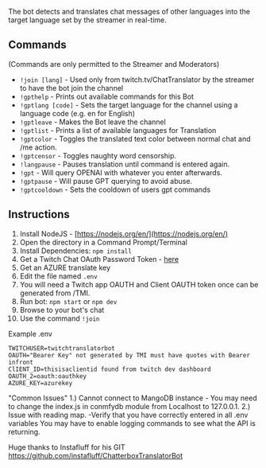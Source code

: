 
The bot detects and translates chat messages of other languages into the target language set by the streamer in real-time.


## Commands ##
(Commands are only permitted to the Streamer and Moderators)

* `!join [lang]` - Used only from twitch.tv/ChatTranslator by the streamer to have the bot join the channel
* `!gpthelp`    - Prints out available commands for this Bot
* `!gptlang [code]` - Sets the target language for the channel using a language code (e.g. en for English)
* `!gptleave`   - Makes the Bot leave the channel
* `!gptlist`    - Prints a list of available languages for Translation
* `!gptcolor`   - Toggles the translated text color between normal chat and /me action.
* `!gptcensor`  - Toggles naughty word censorship.
* `!langpause`   - Pauses translation until command is entered again.
* `!gpt`         - Will query OPENAI with whatever you enter afterwards.
* `!gptpause`    - Will pause GPT querying to avoid abuse.
* `!gptcooldown` - Sets the cooldown of users gpt commands 
## Instructions ##

1. Install NodeJS - [https://nodejs.org/en/](https://nodejs.org/en/)
2. Open the directory in a Command Prompt/Terminal
3. Install Dependencies: `npm install`
4. Get a Twitch Chat OAuth Password Token - [here](http://twitchapps.com/tmi/)
5. Get an AZURE translate key
6. Edit the file named `.env`
7. You will need a Twitch app OAUTH and Client OAUTH token once can be generated from /TMI.
7. Run bot: `npm start` or `npm dev`
8. Browse to your bot's chat
9. Use the command `!join`

Example .env

```env
TWITCHUSER=twitchtranslatorbot
OAUTH="Bearer Key" not generated by TMI must have quotes with Bearer infront
ClIENT_ID=thisisaclientid found from twitch dev dashboard
OAUTH_2=oauth:oauthkey
AZURE_KEY=azurekey
```


"Common Issues"
1.) Cannot connect to MangoDB instance - You may need to change the index.js in conmfydb module from Localhost to 127.0.0.1.
2.) Issue with reading map. -Verify that you have correctly entered in all .env variables You may have to enable logging commands to see what the API is returning.


Huge thanks to Instafluff for his GIT https://github.com/instafluff/ChatterboxTranslatorBot